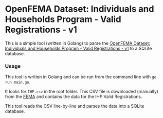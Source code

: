 # OpenFEMA Dataset: Individuals and Households Program - Valid Registrations - v1

This is a simple tool (written in Golang) to parse the [OpenFEMA Dataset: Individuals and Households Program - Valid Registrations - v1](https://www.fema.gov/openfema-data-page/individuals-and-households-program-valid-registrations-v1) to a SQLite database.

### Usage
This tool is written in Golang and can be run from the command line with `go run main.go`.

It looks for `IHP.csv` in the root folder. This CSV file is downloaded (manually) from the [FEMA](https://www.fema.gov/openfema-data-page/individuals-and-households-program-valid-registrations-v1) and contains the data for the IHP Valid Registrations.

This tool reads the CSV line-by-line and parses the data into a SQLite database.